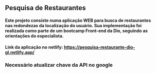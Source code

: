## Pesquisa de Restaurantes

#### Este projeto consiste numa aplicação WEB para busca de restaurantes nas redondezas da localização do usuário. Sua implementação foi realizada como parte de um bootcamp Front-end da Dio, seguindo as orientações do especialista.

#### Link da aplicação no netlify: https://pesquisa-restaurante-dio-gl.netlify.app/

### Necessário atualizar chave da API no google
